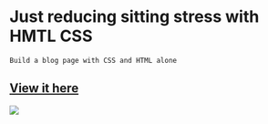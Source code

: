 # Just reducing sitting stress with HMTL CSS

`Build a blog page with CSS and HTML alone` <br/>
## [View it here](https://play-around.herokuapp.com/)

![ ](https://user-images.githubusercontent.com/71665600/185729926-7377e960-da03-41b8-afd8-9bbf504aa0a2.png)
